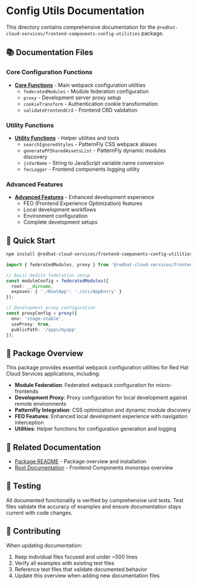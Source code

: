 # Config Utils Documentation

This directory contains comprehensive documentation for the `@redhat-cloud-services/frontend-components-config-utilities` package.

## 📚 Documentation Files

### Core Configuration Functions
- **[Core Functions](./core-functions.md)** - Main webpack configuration utilities
  - `federatedModules` - Module federation configuration
  - `proxy` - Development server proxy setup
  - `cookieTransform` - Authentication cookie transformation
  - `validateFrontendCrd` - Frontend CRD validation

### Utility Functions  
- **[Utility Functions](./utility-functions.md)** - Helper utilities and tools
  - `searchIgnoredStyles` - PatternFly CSS webpack aliases
  - `generatePFSharedAssetsList` - PatternFly dynamic modules discovery
  - `jsVarName` - String to JavaScript variable name conversion
  - `fecLogger` - Frontend components logging utility

### Advanced Features
- **[Advanced Features](./advanced-features.md)** - Enhanced development experience
  - FEO (Frontend Experience Optimization) features
  - Local development workflows
  - Environment configuration
  - Complete development setups

## 🚀 Quick Start

```bash
npm install @redhat-cloud-services/frontend-components-config-utilities
```

```typescript
import { federatedModules, proxy } from '@redhat-cloud-services/frontend-components-config-utilities';

// Basic module federation setup
const moduleConfig = federatedModules({
  root: __dirname,
  exposes: { './RootApp': './src/AppEntry' }
});

// Development proxy configuration
const proxyConfig = proxy({
  env: 'stage-stable',
  useProxy: true,
  publicPath: '/apps/myapp'
});
```

## 📖 Package Overview

This package provides essential webpack configuration utilities for Red Hat Cloud Services applications, including:

- **Module Federation**: Federated webpack configuration for micro-frontends
- **Development Proxy**: Proxy configuration for local development against remote environments  
- **PatternFly Integration**: CSS optimization and dynamic module discovery
- **FEO Features**: Enhanced local development experience with navigation interception
- **Utilities**: Helper functions for configuration generation and logging

## 🔗 Related Documentation

- [Package README](../README.md) - Package overview and installation
- [Root Documentation](../../../README.md) - Frontend Components monorepo overview

## 🧪 Testing

All documented functionality is verified by comprehensive unit tests. Test files validate the accuracy of examples and ensure documentation stays current with code changes.

## 📝 Contributing

When updating documentation:

1. Keep individual files focused and under ~500 lines
2. Verify all examples with existing test files
3. Reference test files that validate documented behavior
4. Update this overview when adding new documentation files